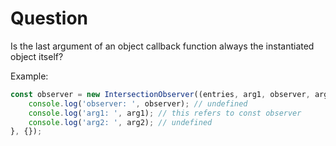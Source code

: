 # Question

Is the last argument of an object callback function always the instantiated object itself?

Example:
```js
const observer = new IntersectionObserver((entries, arg1, observer, arg2) => {
	console.log('observer: ', observer); // undefined
	console.log('arg1: ', arg1); // this refers to const observer
	console.log('arg2: ', arg2); // undefined
}, {});

```
